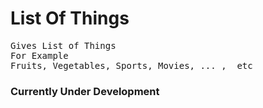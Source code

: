 # List Of Things

<pre>
Gives List of Things
For Example
Fruits, Vegetables, Sports, Movies, ... ,  etc
</pre>

### Currently Under Development
